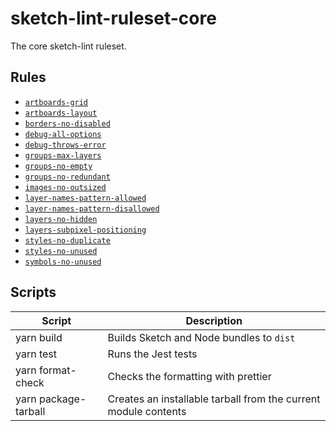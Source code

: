 # sketch-lint-ruleset-core

The core sketch-lint ruleset.

## Rules

- [`artboards-grid`](./src/artboards-grid)
- [`artboards-layout`](./src/artboards-layout)
- [`borders-no-disabled`](./src/borders-no-disabled)
- [`debug-all-options`](./src/debug-all-options)
- [`debug-throws-error`](./src/debug-throws-error)
- [`groups-max-layers`](./src/groups-max-layers)
- [`groups-no-empty`](./src/groups-no-empty)
- [`groups-no-redundant`](./src/groups-no-redundant)
- [`images-no-outsized`](./src/images-no-outsized)
- [`layer-names-pattern-allowed`](./src/layer-names-pattern-allowed)
- [`layer-names-pattern-disallowed`](./src/layer-names-pattern-disallowed)
- [`layers-no-hidden`](./src/layers-no-hidden)
- [`layers-subpixel-positioning`](./src/layers-subpixel-positioning)
- [`styles-no-duplicate`](./src/styles-no-duplicate)
- [`styles-no-unused`](./src/styles-no-unused)
- [`symbols-no-unused`](./src/symbols-no-unused)

## Scripts

| Script               | Description                                                     |
| -------------------- | --------------------------------------------------------------- |
| yarn build           | Builds Sketch and Node bundles to `dist`                        |
| yarn test            | Runs the Jest tests                                             |
| yarn format-check    | Checks the formatting with prettier                             |
| yarn package-tarball | Creates an installable tarball from the current module contents |
